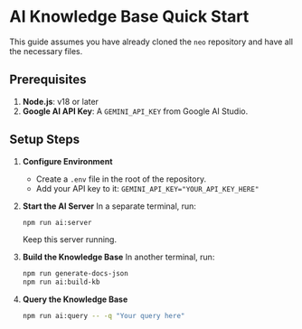 # AI Knowledge Base Quick Start

This guide assumes you have already cloned the `neo` repository and have all the necessary files.

## Prerequisites

1.  **Node.js**: v18 or later
2.  **Google AI API Key**: A `GEMINI_API_KEY` from Google AI Studio.

## Setup Steps

1.  **Configure Environment**
    - Create a `.env` file in the root of the repository.
    - Add your API key to it: `GEMINI_API_KEY="YOUR_API_KEY_HERE"`

2.  **Start the AI Server**
    In a separate terminal, run:
    ```bash
    npm run ai:server
    ```
    Keep this server running.

3.  **Build the Knowledge Base**
    In another terminal, run:
    ```bash
    npm run generate-docs-json
    npm run ai:build-kb
    ```

4.  **Query the Knowledge Base**
    ```bash
    npm run ai:query -- -q "Your query here"
    ```
